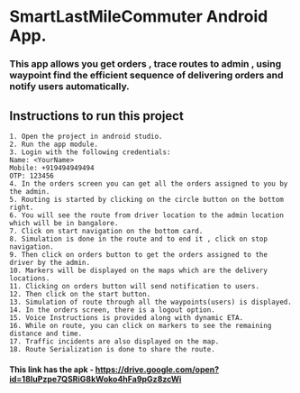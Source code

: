 # SmartLastMileCommuter Android App.

###  This app allows you get orders , trace routes to admin , using waypoint find the efficient sequence of delivering orders and notify users automatically.

## Instructions to run this project

    1. Open the project in android studio.
    2. Run the app module.
    3. Login with the following credentials:
	Name: <YourName>
	Mobile: +919494949494
	OTP: 123456
    4. In the orders screen you can get all the orders assigned to you by the admin.
    5. Routing is started by clicking on the circle button on the bottom right.
    6. You will see the route from driver location to the admin location which will be in bangalore.
    7. Click on start navigation on the bottom card.
    8. Simulation is done in the route and to end it , click on stop navigation.
    9. Then click on orders button to get the orders assigned to the driver by the admin.
    10. Markers will be displayed on the maps which are the delivery locations.
    11. Clicking on orders button will send notification to users.
    12. Then click on the start button.
    13. Simulation of route through all the waypoints(users) is displayed.
    14. In the orders screen, there is a logout option.
    15. Voice Instructions is provided along with dynamic ETA.
    16. While on route, you can click on markers to see the remaining distance and time.
    17. Traffic incidents are also displayed on the map.
    18. Route Serialization is done to share the route.

#### This link has the apk - https://drive.google.com/open?id=18IuPzpe7QSRiG8kWoko4hFa9pGz8zcWi

